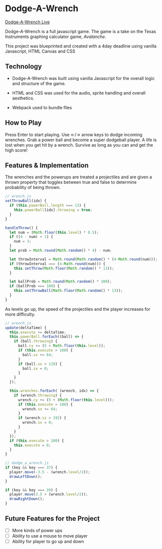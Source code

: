 # Dodge-A-Wrench


[Dodge-A-Wrench Live][Dodge]


Dodge-A-Wrench is a full javascript game. The game is a take on the Texas Instruments graphing calculator game, *Avalanche*.

This project was blueprinted and created with a 4day deadline using vanilla Javascript, HTML Canvas and CSS

## Technology

* Dodge-A-Wrench was built using vanilla Javascript for the overall logic and structure of the game.

* HTML and CSS was used for the audio, sprite handling and overall aesthetics.

* Webpack used to bundle files

## How to Play

Press Enter to start playing. Use &#8592;/&#8594; arrow keys to dodge incoming wrenches. Grab a power ball and become a super dodgeball player.  A life is lost when you get hit by a wrench. Survive as long as you can and get the high score!

## Features & Implementation

The wrenches and the powerups are treated a projectiles and are given a thrown property that toggles between true and false to determine probability of being thrown.

``` javascript
// wrench.js
setThrowBall(idx) {
  if (this.powerBall.length === 13) {
    this.powerBall[idx].throwing = true;
  }
}

handleThrow() {
  let num = (Math.floor(this.level) * 0.5);
  if ((4 - num) < 1) {
    num = 3;
  }
  let prob = Math.round(Math.random() * 4) - num;

  let throwInterval = Math.round(Math.random() * (4-Math.round(num)));
  if (throwInterval === (4-Math.round(num))) {
    this.setThrow(Math.floor(Math.random() * 13));
  }

  let ballProb = Math.round(Math.random() * 100);
  if (ballProb === 100) {
    this.setThrowBall(Math.floor(Math.random() * 13));
  }
}
```

As levels go up, the speed of the projectiles and the player increases for more difficulty.

``` javascript
// wrench.js
update(deltaTime) {
  this.execute += deltaTime;
  this.powerBall.forEach((ball) => {
    if (ball.throwing) {
      ball.cy += (5 + Math.floor(this.level));
      if (this.execute > 100) {
        ball.sx += 64;
      }
      if (ball.sx > 128) {
        ball.sx = 0;
      }
    }
  });

  this.wrenches.forEach( (wrench, idx) => {
    if (wrench.throwing) {
      wrench.cy += (5 + (Math.floor(this.level)));
      if (this.execute > 100) {
        wrench.sx += 64;
      }
      if (wrench.sx > 192) {
        wrench.sx = 0;
      }
    }
  });
  if (this.execute > 100) {
    this.execute = 0;
  }
}

// dodge_a_wrench.js
if (key && key === 37) {
  player.move(-3.5 - (wrench.level/2));
  drawLeftDown();
}

if (key && key === 39) {
  player.move(3.5 + (wrench.level/2));
  drawRightDown();
}
```

## Future Features for the Project

- [ ] More kinds of power ups
- [ ] Ability to use a mouse to move player
- [ ] Ability for player to go up and down

[Dodge]:https://ttang8.github.io/Dodge-A-Wrench/
